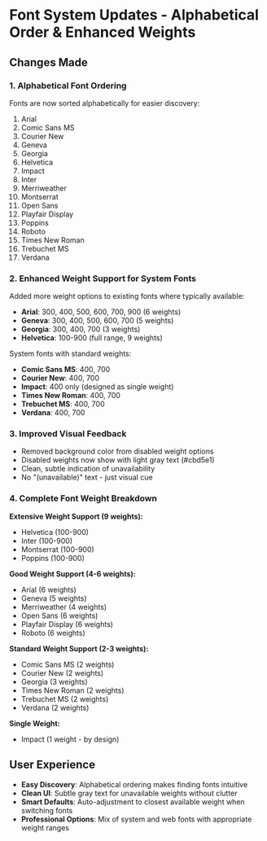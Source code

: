 # Font System Updates - Alphabetical Order & Enhanced Weights

## Changes Made

### 1. **Alphabetical Font Ordering**
Fonts are now sorted alphabetically for easier discovery:
1. Arial
2. Comic Sans MS
3. Courier New
4. Geneva
5. Georgia
6. Helvetica
7. Impact
8. Inter
9. Merriweather
10. Montserrat
11. Open Sans
12. Playfair Display
13. Poppins
14. Roboto
15. Times New Roman
16. Trebuchet MS
17. Verdana

### 2. **Enhanced Weight Support for System Fonts**
Added more weight options to existing fonts where typically available:

- **Arial**: 300, 400, 500, 600, 700, 900 (6 weights)
- **Geneva**: 300, 400, 500, 600, 700 (5 weights)
- **Georgia**: 300, 400, 700 (3 weights)
- **Helvetica**: 100-900 (full range, 9 weights)

System fonts with standard weights:
- **Comic Sans MS**: 400, 700
- **Courier New**: 400, 700
- **Impact**: 400 only (designed as single weight)
- **Times New Roman**: 400, 700
- **Trebuchet MS**: 400, 700
- **Verdana**: 400, 700

### 3. **Improved Visual Feedback**
- Removed background color from disabled weight options
- Disabled weights now show with light gray text (#cbd5e1)
- Clean, subtle indication of unavailability
- No "(unavailable)" text - just visual cue

### 4. **Complete Font Weight Breakdown**

**Extensive Weight Support (9 weights):**
- Helvetica (100-900)
- Inter (100-900)
- Montserrat (100-900)
- Poppins (100-900)

**Good Weight Support (4-6 weights):**
- Arial (6 weights)
- Geneva (5 weights)
- Merriweather (4 weights)
- Open Sans (6 weights)
- Playfair Display (6 weights)
- Roboto (6 weights)

**Standard Weight Support (2-3 weights):**
- Comic Sans MS (2 weights)
- Courier New (2 weights)
- Georgia (3 weights)
- Times New Roman (2 weights)
- Trebuchet MS (2 weights)
- Verdana (2 weights)

**Single Weight:**
- Impact (1 weight - by design)

## User Experience
- **Easy Discovery**: Alphabetical ordering makes finding fonts intuitive
- **Clean UI**: Subtle gray text for unavailable weights without clutter
- **Smart Defaults**: Auto-adjustment to closest available weight when switching fonts
- **Professional Options**: Mix of system and web fonts with appropriate weight ranges

